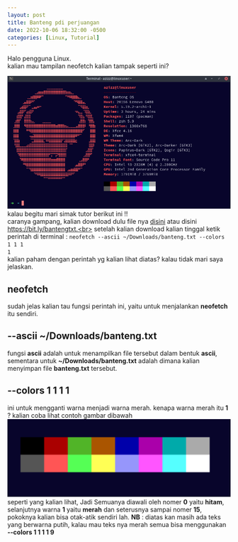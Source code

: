 ```yaml
---
layout: post
title: Banteng pdi perjuangan
date: 2022-10-06 18:32:00 -0500
categories: [Linux, Tutorial]
---
```

Halo pengguna Linux.<br>
kalian mau tampilan neofetch kalian tampak seperti ini?

![image info](/gambar/banteng.png)
kalau begitu mari simak tutor berikut ini !!<br>
caranya gampang, kalian download dulu file nya [disini](https://bit.ly/bantengtxt) atau disini https://bit.ly/bantengtxt.<br>
setelah kalian download kalian tinggal ketik perintah di terminal : <code>neofetch --ascii ~/Downloads/banteng.txt --colors 1 1 1 1</code><br>
kalian paham dengan perintah yg kalian lihat diatas? kalau tidak mari saya jelaskan.
## neofetch
sudah jelas kalian tau fungsi perintah ini, yaitu untuk menjalankan **neofetch** itu sendiri.
## --ascii ~/Downloads/banteng.txt
fungsi **ascii** adalah untuk menampilkan file tersebut dalam bentuk **ascii**, sementara untuk **~/Downloads/banteng.txt** adalah dimana kalian menyimpan file **banteng.txt** tersebut.
## --colors 1 1 1 1
ini untuk mengganti warna menjadi warna merah. kenapa warna merah itu **1** ? kalian coba lihat contoh gambar dibawah
![image info](/gambar/warna.png)
seperti yang kalian lihat, Jadi Semuanya diawali oleh nomer **0** yaitu **hitam**, selanjutnya warna **1** yaitu **merah** dan seterusnya sampai nomer **15**, pokoknya kalian bisa otak-atik sendiri lah.
**NB** : diatas kan masih ada teks yang berwarna putih, kalau mau teks nya merah semua bisa menggunakan **--colors 1 1 1 1 9**